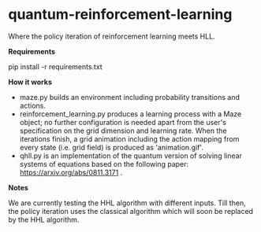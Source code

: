 # quantum-reinforcement-learning

Where the policy iteration of reinforcement learning meets HLL.

**Requirements**

pip install -r requirements.txt

**How it works**

- maze.py builds an environment including probability transitions and actions.
- reinforcement_learning.py produces a learning process with a Maze object; no further configuration is needed apart from the user's specification on the grid dimension and learning rate. When the iterations finish, a grid animation including the action mapping from every state (i.e. grid field) is produced as 'animation.gif'.
- qhll.py is an implementation of the quantum version of solving linear systems of equations based on the following paper: https://arxiv.org/abs/0811.3171 . 

**Notes**

We are currently testing the HHL algorithm with different inputs. Till then, the policy iteration uses the classical algorithm which will soon be replaced by the HHL algorithm.
